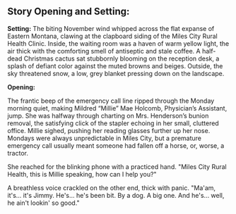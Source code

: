 ## Story Opening and Setting:

**Setting:** The biting November wind whipped across the flat expanse of Eastern Montana, clawing at the clapboard siding of the Miles City Rural Health Clinic. Inside, the waiting room was a haven of warm yellow light, the air thick with the comforting smell of antiseptic and stale coffee. A half-dead Christmas cactus sat stubbornly blooming on the reception desk, a splash of defiant color against the muted browns and beiges. Outside, the sky threatened snow, a low, grey blanket pressing down on the landscape.

**Opening:**

The frantic beep of the emergency call line ripped through the Monday morning quiet, making Mildred “Millie” Mae Holcomb, Physician’s Assistant, jump. She was halfway through charting on Mrs. Henderson’s bunion removal, the satisfying click of the stapler echoing in her small, cluttered office. Millie sighed, pushing her reading glasses further up her nose. Mondays were always unpredictable in Miles City, but a premature emergency call usually meant someone had fallen off a horse, or, worse, a tractor.

She reached for the blinking phone with a practiced hand. "Miles City Rural Health, this is Millie speaking, how can I help you?"

A breathless voice crackled on the other end, thick with panic. "Ma'am, it's... it's Jimmy. He's... he's been bit. By a dog. A big one. And he's... well, he ain't lookin' so good."
